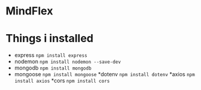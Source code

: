 # MindFlex

# Things i installed
* express
`npm install express`
* nodemon
`npm install nodemon --save-dev`
* mongodb
`npm install mongodb`
* mongoose 
`npm install mongoose`
*dotenv
`npm install dotenv`
*axios
`npm install axios`
*cors
`npm install cors`